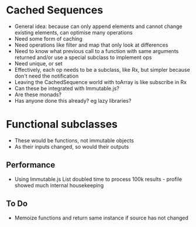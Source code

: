 Cached Sequences
================

- General idea: because can only append elements and cannot change existing elements, can optimise many operations
- Need some form of caching
- Need operations like filter and map that only look at differences
- Need to know what previous call to a function with same arguments returned and/or use a special subclass to implement ops
- Need unique, or set
- Effectively, each op needs to be a subclass, like Rx, but simpler because don't need the notification
- Leaving the CachedSequence world with toArray is like subscribe in Rx
- Can these be integrated with Immutable.js?
- Are these monads?
- Has anyone done this already? eg lazy libraries?


Functional subclasses
=====================

- These would be functions, not immutable objects
- As their inputs changed, so would their outputs

Performance
-----------

- Using Immutable.js List doubled time to process 100k results - profile showed much internal housekeeping

To Do
-----
- Memoize functions and return same instance if source has not changed
